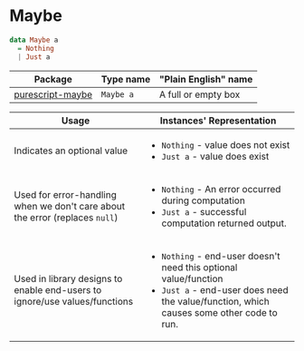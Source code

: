# Maybe

```purescript
data Maybe a
  = Nothing
  | Just a
```

| Package | Type name | "Plain English" name
| - | - | - |
| [purescript-maybe](https://pursuit.purescript.org/packages/purescript-maybe/4.0.0) | `Maybe a` | A full or empty box

| Usage | Instances' Representation
| - | -
| Indicates an optional value | <ul><li>`Nothing` - value does not exist</li><li>`Just a` - value does exist</li></ul>
| Used for error-handling when we don't care about the error (replaces `null`) | <ul><li>`Nothing` - An error occurred during computation</li><li>`Just a` - successful computation returned output.</li></ul>
| Used in library designs to enable end-users to ignore/use values/functions | <ul><li>`Nothing` - end-user doesn't need this optional value/function</li><li>`Just a` - end-user does need the value/function, which causes some other code to run.</li></ul>

